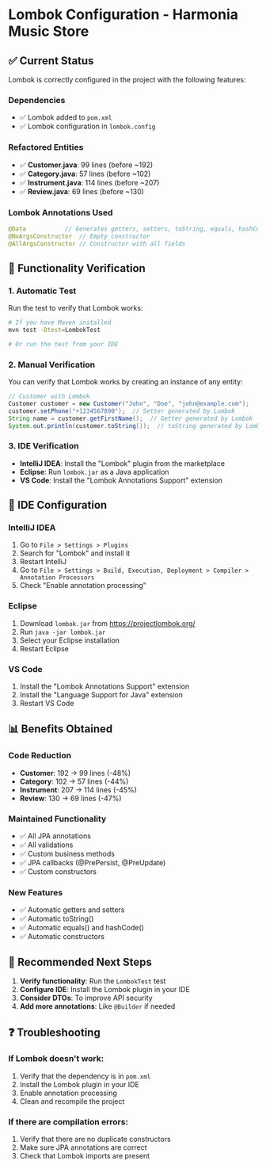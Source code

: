 # Lombok Configuration - Harmonia Music Store

## ✅ Current Status
Lombok is correctly configured in the project with the following features:

### Dependencies
- ✅ Lombok added to `pom.xml`
- ✅ Lombok configuration in `lombok.config`

### Refactored Entities
- ✅ **Customer.java**: 99 lines (before ~192)
- ✅ **Category.java**: 57 lines (before ~102)
- ✅ **Instrument.java**: 114 lines (before ~207)
- ✅ **Review.java**: 69 lines (before ~130)

### Lombok Annotations Used
```java
@Data           // Generates getters, setters, toString, equals, hashCode
@NoArgsConstructor  // Empty constructor
@AllArgsConstructor // Constructor with all fields
```

## 🧪 Functionality Verification

### 1. Automatic Test
Run the test to verify that Lombok works:
```bash
# If you have Maven installed
mvn test -Dtest=LombokTest

# Or run the test from your IDE
```

### 2. Manual Verification
You can verify that Lombok works by creating an instance of any entity:

```java
// Customer with Lombok
Customer customer = new Customer("John", "Doe", "john@example.com");
customer.setPhone("+1234567890");  // Setter generated by Lombok
String name = customer.getFirstName();  // Getter generated by Lombok
System.out.println(customer.toString());  // toString generated by Lombok
```

### 3. IDE Verification
- **IntelliJ IDEA**: Install the "Lombok" plugin from the marketplace
- **Eclipse**: Run `lombok.jar` as a Java application
- **VS Code**: Install the "Lombok Annotations Support" extension

## 🔧 IDE Configuration

### IntelliJ IDEA
1. Go to `File > Settings > Plugins`
2. Search for "Lombok" and install it
3. Restart IntelliJ
4. Go to `File > Settings > Build, Execution, Deployment > Compiler > Annotation Processors`
5. Check "Enable annotation processing"

### Eclipse
1. Download `lombok.jar` from https://projectlombok.org/
2. Run `java -jar lombok.jar`
3. Select your Eclipse installation
4. Restart Eclipse

### VS Code
1. Install the "Lombok Annotations Support" extension
2. Install the "Language Support for Java" extension
3. Restart VS Code

## 📊 Benefits Obtained

### Code Reduction
- **Customer**: 192 → 99 lines (-48%)
- **Category**: 102 → 57 lines (-44%)
- **Instrument**: 207 → 114 lines (-45%)
- **Review**: 130 → 69 lines (-47%)

### Maintained Functionality
- ✅ All JPA annotations
- ✅ All validations
- ✅ Custom business methods
- ✅ JPA callbacks (@PrePersist, @PreUpdate)
- ✅ Custom constructors

### New Features
- ✅ Automatic getters and setters
- ✅ Automatic toString()
- ✅ Automatic equals() and hashCode()
- ✅ Automatic constructors

## 🚀 Recommended Next Steps

1. **Verify functionality**: Run the `LombokTest` test
2. **Configure IDE**: Install the Lombok plugin in your IDE
3. **Consider DTOs**: To improve API security
4. **Add more annotations**: Like `@Builder` if needed

## ❓ Troubleshooting

### If Lombok doesn't work:
1. Verify that the dependency is in `pom.xml`
2. Install the Lombok plugin in your IDE
3. Enable annotation processing
4. Clean and recompile the project

### If there are compilation errors:
1. Verify that there are no duplicate constructors
2. Make sure JPA annotations are correct
3. Check that Lombok imports are present

